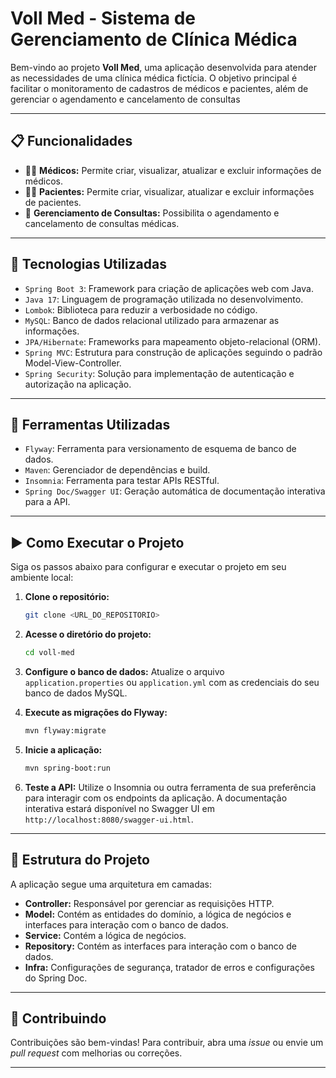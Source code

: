 # Voll Med - Sistema de Gerenciamento de Clínica Médica

Bem-vindo ao projeto **Voll Med**, uma aplicação desenvolvida para atender as necessidades de uma clínica médica fictícia. O objetivo principal é facilitar o monitoramento de cadastros de médicos e pacientes, além de gerenciar o agendamento e cancelamento de consultas

---

## :clipboard: Funcionalidades

- :man_health_worker: **Médicos:** Permite criar, visualizar, atualizar e excluir informações de médicos.
- :woman_health_worker: **Pacientes:** Permite criar, visualizar, atualizar e excluir informações de pacientes.
- :calendar: **Gerenciamento de Consultas:** Possibilita o agendamento e cancelamento de consultas médicas.

---

## :rocket: Tecnologias Utilizadas

- ``Spring Boot 3``: Framework para criação de aplicações web com Java.
- ``Java 17``: Linguagem de programação utilizada no desenvolvimento.
- ``Lombok``: Biblioteca para reduzir a verbosidade no código.
- ``MySQL``: Banco de dados relacional utilizado para armazenar as informações.
- ``JPA/Hibernate``: Frameworks para mapeamento objeto-relacional (ORM).
- ``Spring MVC``: Estrutura para construção de aplicações seguindo o padrão Model-View-Controller.
- ``Spring Security``: Solução para implementação de autenticação e autorização na aplicação.

---

## :wrench: Ferramentas Utilizadas

- ``Flyway``: Ferramenta para versionamento de esquema de banco de dados.
- ``Maven``: Gerenciador de dependências e build.
- ``Insomnia``: Ferramenta para testar APIs RESTful.
- ``Spring Doc/Swagger UI``: Geração automática de documentação interativa para a API.

---

## :arrow_forward: Como Executar o Projeto

Siga os passos abaixo para configurar e executar o projeto em seu ambiente local:

1. **Clone o repositório:**
   ```bash
   git clone <URL_DO_REPOSITORIO>
   ```

2. **Acesse o diretório do projeto:**
   ```bash
   cd voll-med
   ```

3. **Configure o banco de dados:**
   Atualize o arquivo <code>application.properties</code> ou <code>application.yml</code> com as credenciais do seu banco de dados MySQL.

4. **Execute as migrações do Flyway:**
   ```bash
   mvn flyway:migrate
   ```

5. **Inicie a aplicação:**
   ```bash
   mvn spring-boot:run
   ```

6. **Teste a API:**
   Utilize o Insomnia ou outra ferramenta de sua preferência para interagir com os endpoints da aplicação. A documentação interativa estará disponível no Swagger UI em <code>http://localhost:8080/swagger-ui.html</code>.

---

## :file_folder: Estrutura do Projeto

A aplicação segue uma arquitetura em camadas:

- **Controller:** Responsável por gerenciar as requisições HTTP.
- **Model:** Contém as entidades do domínio, a lógica de negócios e interfaces para interação com o banco de dados.
- **Service:** Contém a lógica de negócios.
- **Repository:** Contém as interfaces para interação com o banco de dados.
- **Infra:** Configurações de segurança, tratador de erros e configurações do Spring Doc.


---

## :handshake: Contribuindo

Contribuições são bem-vindas! Para contribuir, abra uma <i>issue</i> ou envie um <i>pull request</i> com melhorias ou correções.

---

